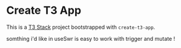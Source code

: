 # Create T3 App

This is a [T3 Stack](https://create.t3.gg/) project bootstrapped with `create-t3-app`.

somthing i'd like in useSwr is easy to work with trigger and mutate !
